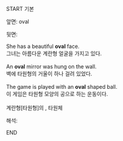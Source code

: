 START
기본

앞면:
oval


뒷면:
<div><div>She has a beautiful <strong>oval</strong> face. </div><div><div>그녀는 아름다운 계란형 얼굴을 가지고 있다.</div></div></div><div><br></div><div><div>An <strong>oval</strong> mirror was hung on the wall. </div><div><div>벽에 타원형의 거울이 하나 걸려 있었다.</div></div></div><div><br></div><div><div>The game is played with an <strong>oval</strong> shaped ball. </div><div><div>이 게임은 타원형 모양의 공으로 하는 운동이다.</div></div></div><div><br></div><div>계란형[타원형]의 , 타원체</div>


해석:

END